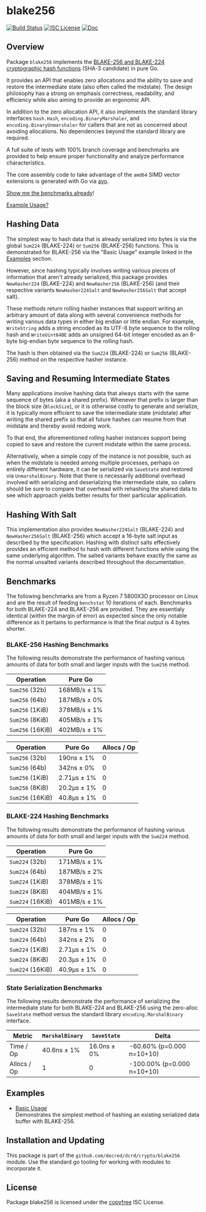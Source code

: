 blake256
========

[![Build Status](https://github.com/decred/dcrd/workflows/Build%20and%20Test/badge.svg)](https://github.com/decred/dcrd/actions)
[![ISC License](https://img.shields.io/badge/license-ISC-blue.svg)](http://copyfree.org)
[![Doc](https://img.shields.io/badge/doc-reference-blue.svg)](https://pkg.go.dev/github.com/decred/dcrd/crypto/blake256)

## Overview

Package `blake256` implements the [BLAKE-256 and BLAKE-224 cryptographic hash
functions](https://www.aumasson.jp/blake/blake.pdf) (SHA-3 candidate) in pure
Go.

It provides an API that enables zero allocations and the ability to save and
restore the intermediate state (also often called the midstate).  The design
philosophy has a strong on emphasis correctness, readability, and efficiency
while also aiming to provide an ergonomic API.

In addition to the zero allocation API, it also implements the standard library
interfaces `hash.Hash`, `encoding.BinaryMarshaler`, and
`encoding.BinaryUnmarshaler` for callers that are not as concerned about
avoiding allocations.  No dependencies beyond the standard library are required.

A full suite of tests with 100% branch coverage and benchmarks are provided to
help ensure proper functionality and analyze performance characteristics.

The core assembly code to take advantage of the `amd64` SIMD vector extensions
is generated with Go via [avo](https://github.com/mmcloughlin/avo).

[Show me the benchmarks already](#benchmarks)!

[Example Usage?](#examples)

## Hashing Data

The simplest way to hash data that is already serialized into bytes is via the
global `Sum224` (BLAKE-224) or `Sum256` (BLAKE-256) functions.  This is
demonstrated for BLAKE-256 via the "Basic Usage" example linked in the
[Examples](#examples) section.

However, since hashing typically involves writing various pieces of information
that aren't already serialized, this package provides `NewHasher224` (BLAKE-224)
and `NewHasher256` (BLAKE-256) (and their respective variants `NewHasher224Salt`
and `NewHasher256Salt` that accept salt).

These methods return rolling hasher instances that support writing an arbitrary
amount of data along with several convenience methods for writing various data
types in either big endian or little endian.  For example, `WriteString` adds a
string encoded as its UTF-8 byte sequence to the rolling hash and
`WriteUint64BE` adds an unsigned 64-bit integer encoded as an 8-byte big-endian
byte sequence to the rolling hash.

The hash is then obtained via the `Sum224` (BLAKE-224) or `Sum256` (BLAKE-256)
method on the respective hasher instance.

## Saving and Resuming Intermediate States

Many applications involve hashing data that always starts with the same sequence
of bytes (aka a shared prefix).  Whenever that prefix is larger than the block
size (`BlockSize`), or it is otherwise costly to generate and serialize, it is
typically more efficient to save the intermediate state (midstate) after writing
the shared prefix so that all future hashes can resume from that midstate and
thereby avoid redoing work.

To that end, the aforementioned rolling hasher instances support being copied to
save and restore the current midstate within the same process.

Alternatively, when a simple copy of the instance is not possible, such as when
the midstate is needed among multiple processes, perhaps on entirely different
hardware, it can be serialized via `SaveState` and restored via
`UnmarshalBinary`.  Note that there is necessarily additional overhead involved
with serializing and deserializing the intermediate state, so callers should be
sure to compare that overhead with rehashing the shared data to see which
approach yields better results for their particular application.

## Hashing With Salt

This implementation also provides `NewHasher224Salt` (BLAKE-224) and
`NewHasher256Salt` (BLAKE-256) which accept a 16-byte salt input as described by
the specification.  Hashing with distinct salts effectively provides an
efficient method to hash with different functions while using the same
underlying algorithm.  The salted variants behave exactly the same as the normal
unsalted variants described throughout the documentation.

## Benchmarks

The following benchmarks are from a Ryzen 7 5800X3D processor on Linux and are
the result of feeding `benchstat` 10 iterations of each.  Benchmarks for both
BLAKE-224 and BLAKE-256 are provided.  They are essentialy identical (within the
margin of error) as expected since the only notable difference as it pertains to
performance is that the final output is 4 bytes shorter.

### BLAKE-256 Hashing Benchmarks

The following results demonstrate the performance of hashing various amounts of
data for both small and larger inputs with the `Sum256` method.

Operation        |   Pure Go
-----------------|-------------
`Sum256` (32b)   | 168MB/s ± 1%
`Sum256` (64b)   | 187MB/s ± 0%
`Sum256` (1KiB)  | 378MB/s ± 1%
`Sum256` (8KiB)  | 405MB/s ± 1%
`Sum256` (16KiB) | 402MB/s ± 1%

Operation        |   Pure Go   | Allocs / Op
-----------------|-------------|------------
`Sum256` (32b)   | 190ns ± 1%  | 0
`Sum256` (64b)   | 342ns ± 0%  | 0
`Sum256` (1KiB)  | 2.71µs ± 1% | 0
`Sum256` (8KiB)  | 20.2µs ± 1% | 0
`Sum256` (16KiB) | 40.8µs ± 1% | 0

### BLAKE-224 Hashing Benchmarks

The following results demonstrate the performance of hashing various amounts of
data for both small and larger inputs with the `Sum224` method.

Operation        |   Pure Go
-----------------|-------------
`Sum224` (32b)   | 171MB/s ± 1%
`Sum224` (64b)   | 187MB/s ± 2%
`Sum224` (1KiB)  | 378MB/s ± 1%
`Sum224` (8KiB)  | 404MB/s ± 1%
`Sum224` (16KiB) | 401MB/s ± 1%

Operation        |   Pure Go   | Allocs / Op
-----------------|-------------|------------
`Sum224` (32b)   |  187ns ± 1% | 0
`Sum224` (64b)   |  342ns ± 2% | 0
`Sum224` (1KiB)  | 2.71µs ± 1% | 0
`Sum224` (8KiB)  | 20.3µs ± 1% | 0
`Sum224` (16KiB) | 40.9µs ± 1% | 0

### State Serialization Benchmarks

The following results demonstrate the performance of serializing the
intermediate state for both BLAKE-224 and BLAKE-256 using the zero-alloc
`SaveState` method versus the standard library `encoding.MarshalBinary`
interface.

 Metric     | `MarshalBinary` | `SaveState` | Delta
------------|-----------------|-------------|---------------------------
Time / Op   | 40.6ns ± 1%     | 16.0ns ± 0% | -60.60% (p=0.000 n=10+10)
Allocs / Op | 1               | 0           | -100.00% (p=0.000 n=10+10)

## Examples

* [Basic Usage](https://pkg.go.dev/github.com/decred/dcrd/crypto/blake256#example-package-BasicUsage)  
  Demonstrates the simplest method of hashing an existing serialized data buffer
  with BLAKE-256.

## Installation and Updating

This package is part of the `github.com/decred/dcrd/crypto/blake256` module.
Use the standard go tooling for working with modules to incorporate it.

## License

Package blake256 is licensed under the [copyfree](http://copyfree.org) ISC
License.
